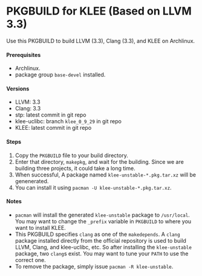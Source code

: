 PKGBUILD for KLEE (Based on LLVM 3.3)
=====================================

Use this PKGBUILD to build LLVM (3.3), Clang (3.3), and KLEE on Archlinux.

#### Prerequisites

* Archlinux.
* package group `base-devel` installed.

#### Versions

* LLVM: 3.3
* Clang: 3.3
* stp: latest commit in git repo
* klee-uclibc: branch `klee_0_9_29` in git repo
* KLEE: latest commit in git repo

#### Steps

1. Copy the `PKGBUILD` file to your build directory.
2. Enter that directory, `makepkg`, and wait for the building. Since we are building three
   projects, it could take a long time.
3. When successful, A package named `klee-unstable-*.pkg.tar.xz` will be genenerated.
4. You can install it using `pacman -U klee-unstable-*.pkg.tar.xz`.

#### Notes

* `pacman` will install the generated `klee-unstable` package to `/usr/local`. You may
  want to change the `_prefix` variable in `PKGBUILD` to where you want to install KLEE.
* This PKGBUILD specifies `clang` as one of the `makedepends`. A `clang` package installed
  directly from the official repository is used to build LLVM, Clang, and klee-uclibc,
  etc. So after installing the `klee-unstable` package, two `clang`s exist. You may want
  to tune your `PATH` to use the correct one.
* To remove the package, simply issue `pacman -R klee-unstable`.
